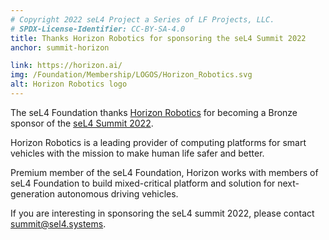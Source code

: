 ```yaml
---
# Copyright 2022 seL4 Project a Series of LF Projects, LLC.
# SPDX-License-Identifier: CC-BY-SA-4.0
title: Thanks Horizon Robotics for sponsoring the seL4 Summit 2022
anchor: summit-horizon

link: https://horizon.ai/
img: /Foundation/Membership/LOGOS/Horizon_Robotics.svg
alt: Horizon Robotics logo
---
```


The seL4 Foundation thanks [Horizon Robotics](https://horizon.ai/) for becoming
a Bronze sponsor of the [seL4 Summit 2022](../Foundation/Summit/2022/).

Horizon Robotics is a leading provider of computing platforms for smart vehicles
with the mission to make human life safer and better.

Premium member of the seL4 Foundation, Horizon works with members of seL4
Foundation to build mixed-critical platform and solution for next-generation
autonomous driving vehicles.

If you are interesting in sponsoring the seL4 summit 2022, please contact
[summit@sel4.systems](mailto:summit@sel4.systems "summit@sel4.systems").
